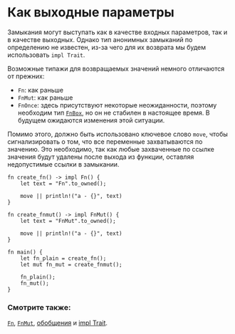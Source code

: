 # Как выходные параметры

Замыкания могут выступать как в качестве входных параметров, 
так и в качестве выходных. Однако тип анонимных замыканий по 
определению не известен, из-за чего для их возврата мы будем 
использовать `impl Trait`.

Возможные типажи для возвращаемых значений немного отличаются от прежних:

- `Fn`: как раньше
- `FnMut`: как раньше
- `FnOnce`: здесь присутствуют некоторые неожиданности, поэтому необходим тип [`FnBox`](https://doc.rust-lang.org/std/boxed/trait.FnBox.html), но он не стабилен в настоящее время. В будущем ожидаются изменения этой ситуации.

Помимо этого, должно быть использовано ключевое слово `move`, чтобы
сигнализировать о том, что все переменные захватываются по значению. Это
необходимо, так как любые захваченные по ссылке значения будут удалены после
выхода из функции, оставляя недопустимые ссылки в замыкании.

```rust,editable
fn create_fn() -> impl Fn() {
    let text = "Fn".to_owned();

    move || println!("a - {}", text)
}

fn create_fnmut() -> impl FnMut() {
    let text = "FnMut".to_owned();

    move || println!("a - {}", text)
}

fn main() {
    let fn_plain = create_fn();
    let mut fn_mut = create_fnmut();

    fn_plain();
    fn_mut();
}
```

### Смотрите также:

[`Fn`](https://doc.rust-lang.org/std/ops/trait.Fn.html), [`FnMut`](https://doc.rust-lang.org/std/ops/trait.FnMut.html), [обобщения](../../generics.md) и [impl Trait](../../traits/impl_trait.md).
